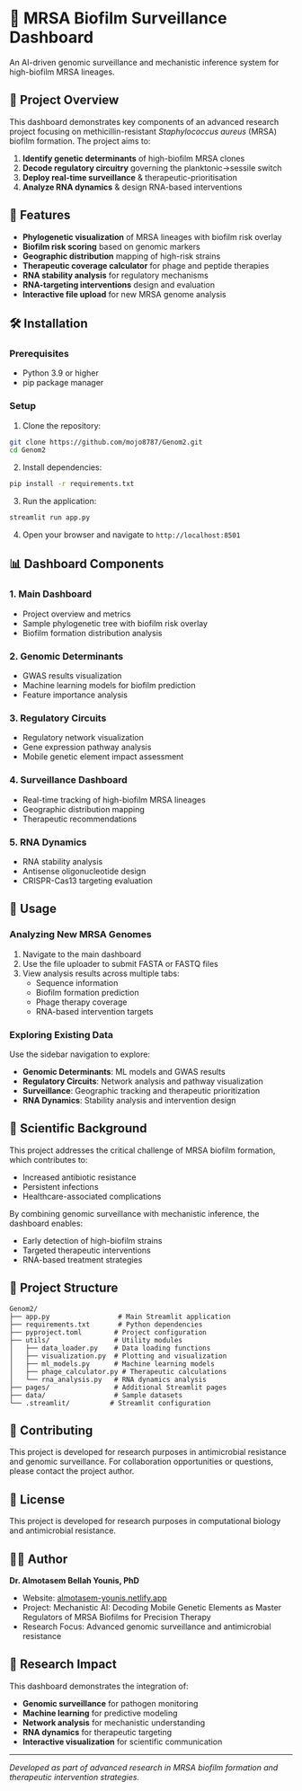 # 🧬 MRSA Biofilm Surveillance Dashboard

An AI-driven genomic surveillance and mechanistic inference system for high-biofilm MRSA lineages.

## 🎯 Project Overview

This dashboard demonstrates key components of an advanced research project focusing on methicillin-resistant *Staphylococcus aureus* (MRSA) biofilm formation. The project aims to:

1. **Identify genetic determinants** of high-biofilm MRSA clones
2. **Decode regulatory circuitry** governing the planktonic→sessile switch
3. **Deploy real-time surveillance** & therapeutic-prioritisation
4. **Analyze RNA dynamics** & design RNA-based interventions

## 🚀 Features

- **Phylogenetic visualization** of MRSA lineages with biofilm risk overlay
- **Biofilm risk scoring** based on genomic markers
- **Geographic distribution** mapping of high-risk strains
- **Therapeutic coverage calculator** for phage and peptide therapies
- **RNA stability analysis** for regulatory mechanisms
- **RNA-targeting interventions** design and evaluation
- **Interactive file upload** for new MRSA genome analysis

## 🛠️ Installation

### Prerequisites
- Python 3.9 or higher
- pip package manager

### Setup

1. Clone the repository:
```bash
git clone https://github.com/mojo8787/Genom2.git
cd Genom2
```

2. Install dependencies:
```bash
pip install -r requirements.txt
```

3. Run the application:
```bash
streamlit run app.py
```

4. Open your browser and navigate to `http://localhost:8501`

## 📊 Dashboard Components

### 1. Main Dashboard
- Project overview and metrics
- Sample phylogenetic tree with biofilm risk overlay
- Biofilm formation distribution analysis

### 2. Genomic Determinants
- GWAS results visualization
- Machine learning models for biofilm prediction
- Feature importance analysis

### 3. Regulatory Circuits
- Regulatory network visualization
- Gene expression pathway analysis
- Mobile genetic element impact assessment

### 4. Surveillance Dashboard
- Real-time tracking of high-biofilm MRSA lineages
- Geographic distribution mapping
- Therapeutic recommendations

### 5. RNA Dynamics
- RNA stability analysis
- Antisense oligonucleotide design
- CRISPR-Cas13 targeting evaluation

## 🧪 Usage

### Analyzing New MRSA Genomes

1. Navigate to the main dashboard
2. Use the file uploader to submit FASTA or FASTQ files
3. View analysis results across multiple tabs:
   - Sequence information
   - Biofilm formation prediction
   - Phage therapy coverage
   - RNA-based intervention targets

### Exploring Existing Data

Use the sidebar navigation to explore:
- **Genomic Determinants**: ML models and GWAS results
- **Regulatory Circuits**: Network analysis and pathway visualization
- **Surveillance**: Geographic tracking and therapeutic prioritization
- **RNA Dynamics**: Stability analysis and intervention design

## 🔬 Scientific Background

This project addresses the critical challenge of MRSA biofilm formation, which contributes to:
- Increased antibiotic resistance
- Persistent infections
- Healthcare-associated complications

By combining genomic surveillance with mechanistic inference, the dashboard enables:
- Early detection of high-biofilm strains
- Targeted therapeutic interventions
- RNA-based treatment strategies

## 📁 Project Structure

```
Genom2/
├── app.py                 # Main Streamlit application
├── requirements.txt       # Python dependencies
├── pyproject.toml        # Project configuration
├── utils/                # Utility modules
│   ├── data_loader.py    # Data loading functions
│   ├── visualization.py  # Plotting and visualization
│   ├── ml_models.py      # Machine learning models
│   ├── phage_calculator.py # Therapeutic calculations
│   └── rna_analysis.py   # RNA dynamics analysis
├── pages/                # Additional Streamlit pages
├── data/                 # Sample datasets
└── .streamlit/          # Streamlit configuration
```

## 🤝 Contributing

This project is developed for research purposes in antimicrobial resistance and genomic surveillance. For collaboration opportunities or questions, please contact the project author.

## 📄 License

This project is developed for research purposes in computational biology and antimicrobial resistance.

## 👨‍🔬 Author

**Dr. Almotasem Bellah Younis, PhD**
- Website: [almotasem-younis.netlify.app](https://almotasem-younis.netlify.app)
- Project: Mechanistic AI: Decoding Mobile Genetic Elements as Master Regulators of MRSA Biofilms for Precision Therapy
- Research Focus: Advanced genomic surveillance and antimicrobial resistance

## 🎯 Research Impact

This dashboard demonstrates the integration of:
- **Genomic surveillance** for pathogen monitoring
- **Machine learning** for predictive modeling
- **Network analysis** for mechanistic understanding
- **RNA dynamics** for therapeutic targeting
- **Interactive visualization** for scientific communication

---

*Developed as part of advanced research in MRSA biofilm formation and therapeutic intervention strategies.* 